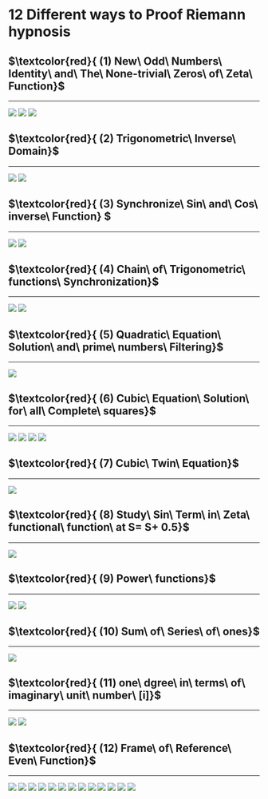 # 12 Different ways to Proof Riemann hypnosis  

## $\textcolor{red}{ (1) New\ Odd\ Numbers\ Identity\ and\ The\ None-trivial\ Zeros\ of\ Zeta\ Function}$
  ---
  <img src="Screenshot 2024-01-18 173814.png" />
  <img src="Screenshot 2024-01-19 134904.png" />
  <img src="Screenshot 2024-01-19 130908.png" />
  
## $\textcolor{red}{ (2) Trigonometric\ Inverse\ Domain}$
  ---
  <img src="Screenshot 2024-01-19 175913.png" />
  <img src="Screenshot 2024-01-19 175823.png" />

## $\textcolor{red}{ (3) Synchronize\ Sin\ and\ Cos\ inverse\ Function} $
 ---
  <img src="Screenshot 2024-01-19 180319.png" />
  <img src="Screenshot 2024-01-19 180056.png" />
  
## $\textcolor{red}{ (4) Chain\ of\ Trigonometric\ functions\ Synchronization}$
  ---
  
   <img src= "Screenshot 2024-01-19 153543.png" />
   <img src="Screenshot 2024-01-19 153527.png" />
   
## $\textcolor{red}{ (5) Quadratic\ Equation\ Solution\ and\ prime\ numbers\ Filtering}$
  ---
  <img src="Screenshot 2024-01-19 145822.png" />
  
## $\textcolor{red}{ (6) Cubic\ Equation\ Solution\ for\ all\ Complete\ squares}$
  ---
  
   <img src="Screenshot 2024-01-19 145733.png" />
   <img src="Screenshot 2024-01-19 144213.png" />
   <img src="Screenshot 2024-01-19 145552.png" />
   <img src="Screenshot 2024-01-19 144233.png" />
   
## $\textcolor{red}{ (7) Cubic\ Twin\ Equation}$
  ---
  
   <img src="Screenshot 2024-01-19 144152.png" />
   
## $\textcolor{red}{ (8) Study\ Sin\ Term\ in\ Zeta\ functional\ function\ at S= S+ 0.5}$
  ---
  
  <img src="Screenshot 2024-01-19 131326.png" />
   
## $\textcolor{red}{ (9) Power\ functions}$
  ---
  
  <img src="Screenshot 2024-01-19 125510.png" />
  <img src="Screenshot 2024-01-19 125603.png" />
    
## $\textcolor{red}{ (10) Sum\ of\ Series\ of\ ones}$
  ---
  
   <img src="Screenshot 2024-01-07 064707.png" />
    
## $\textcolor{red}{ (11) one\ dgree\ in\ terms\ of\ imaginary\ unit\ number\ [i]}$
  ---
  
   <img src="Screenshot 2024-01-06 210726.png" />
   <img src="Screenshot 2024-01-06 210425.png" />

## $\textcolor{red}{ (12) Frame\ of\ Reference\ Even\ Function}$
  ---
   <img src="Screenshot 2024-01-06 205642.png" />
   <img src="Screenshot 2024-01-06 194717.png" />
   <img src="Screenshot 2024-01-06 201809.png" />
   <img src="Screenshot 2024-01-06 203846.png" />
   <img src="Screenshot 2024-01-06 204424.png" />
   <img src="Screenshot 2024-01-04 005946.png" />
    <img src="Screenshot 2024-01-06 205126.png" />
    <img src="Screenshot 2024-01-06 210044.png" />
    <img src="Screenshot 2024-01-06 205904.png" />
    <img src="Screenshot 2024-01-06 205837.png" />
    <img src="Screenshot 2024-01-06 205944.png" />
    <img src="Screenshot 2024-01-06 205904.png" />
    <img src="Screenshot 2024-01-06 205741.png" />
    
    


  
  
  
